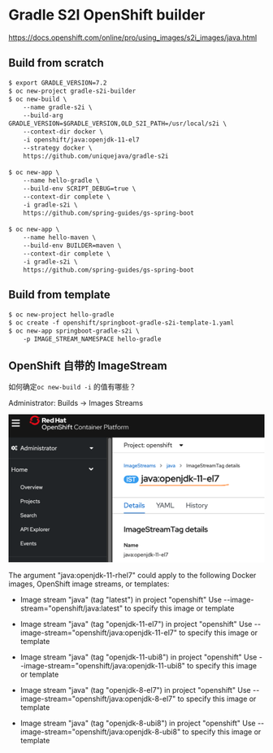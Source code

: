 # Gradle S2I OpenShift builder

https://docs.openshift.com/online/pro/using_images/s2i_images/java.html

## Build from scratch

```
$ export GRADLE_VERSION=7.2
$ oc new-project gradle-s2i-builder
$ oc new-build \
    --name gradle-s2i \
    --build-arg GRADLE_VERSION=$GRADLE_VERSION,OLD_S2I_PATH=/usr/local/s2i \
    --context-dir docker \
    -i openshift/java:openjdk-11-el7
    --strategy docker \
    https://github.com/uniquejava/gradle-s2i

$ oc new-app \
    --name hello-gradle \
    --build-env SCRIPT_DEBUG=true \
    --context-dir complete \
    -i gradle-s2i \
    https://github.com/spring-guides/gs-spring-boot

$ oc new-app \
    --name hello-maven \
    --build-env BUILDER=maven \
    --context-dir complete \
    -i gradle-s2i \
    https://github.com/spring-guides/gs-spring-boot

```

## Build from template

```
$ oc new-project hello-gradle
$ oc create -f openshift/springboot-gradle-s2i-template-1.yaml
$ oc new-app springboot-gradle-s2i \
    -p IMAGE_STREAM_NAMESPACE hello-gradle
```

## OpenShift 自带的 ImageStream

如何确定`oc new-build -i` 的值有哪些？

Administrator: Builds -> Images Streams

![How to get image stream name](docs/assets/image%20stream%20name.png)

The argument "java:openjdk-11-rhel7" could apply to the following Docker images, OpenShift image streams, or templates:

- Image stream "java" (tag "latest") in project "openshift"
  Use --image-stream="openshift/java:latest" to specify this image or template

- Image stream "java" (tag "openjdk-11-el7") in project "openshift"
  Use --image-stream="openshift/java:openjdk-11-el7" to specify this image or template

- Image stream "java" (tag "openjdk-11-ubi8") in project "openshift"
  Use --image-stream="openshift/java:openjdk-11-ubi8" to specify this image or template

- Image stream "java" (tag "openjdk-8-el7") in project "openshift"
  Use --image-stream="openshift/java:openjdk-8-el7" to specify this image or template

- Image stream "java" (tag "openjdk-8-ubi8") in project "openshift"
  Use --image-stream="openshift/java:openjdk-8-ubi8" to specify this image or template
